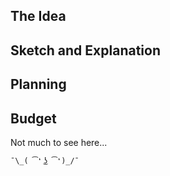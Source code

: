 ## The Idea

## Sketch and Explanation

## Planning

## Budget

Not much to see here...

```{.tight-code}
¯\_( ͡❛ ͜ʖ ͡❛)_/¯ 
```

